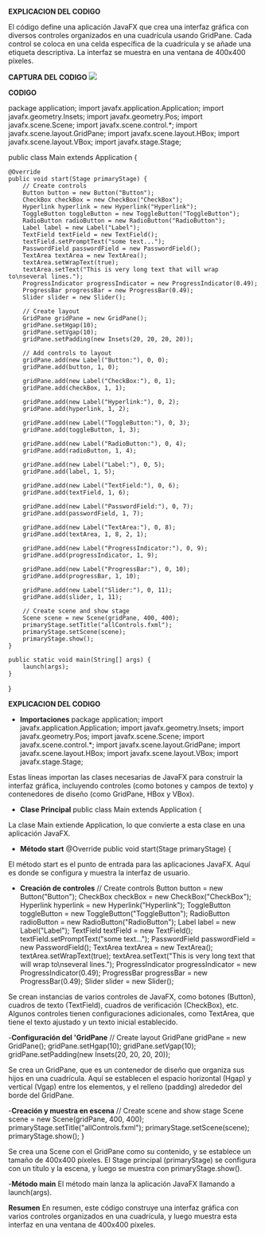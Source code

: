 **EXPLICACION DEL CODIGO**

El código define una aplicación JavaFX que crea una interfaz gráfica con diversos controles organizados en una cuadrícula usando GridPane. Cada control se coloca en una celda específica de la cuadrícula y se añade una etiqueta descriptiva. La interfaz se muestra en una ventana de 400x400 píxeles.


**CAPTURA DEL CODIGO**
![](https://i.ibb.co/t8hm31s/PROG.png)

**CODIGO**

package application;
import javafx.application.Application;
import javafx.geometry.Insets;
import javafx.geometry.Pos;
import javafx.scene.Scene;
import javafx.scene.control.*;
import javafx.scene.layout.GridPane;
import javafx.scene.layout.HBox;
import javafx.scene.layout.VBox;
import javafx.stage.Stage;

public class Main extends Application {

    @Override
    public void start(Stage primaryStage) {
        // Create controls
        Button button = new Button("Button");
        CheckBox checkBox = new CheckBox("CheckBox");
        Hyperlink hyperlink = new Hyperlink("Hyperlink");
        ToggleButton toggleButton = new ToggleButton("ToggleButton");
        RadioButton radioButton = new RadioButton("RadioButton");
        Label label = new Label("Label");
        TextField textField = new TextField();
        textField.setPromptText("some text...");
        PasswordField passwordField = new PasswordField();
        TextArea textArea = new TextArea();
        textArea.setWrapText(true);
        textArea.setText("This is very long text that will wrap to\nseveral lines.");
        ProgressIndicator progressIndicator = new ProgressIndicator(0.49);
        ProgressBar progressBar = new ProgressBar(0.49);
        Slider slider = new Slider();

        // Create layout
        GridPane gridPane = new GridPane();
        gridPane.setHgap(10);
        gridPane.setVgap(10);
        gridPane.setPadding(new Insets(20, 20, 20, 20));

        // Add controls to layout
        gridPane.add(new Label("Button:"), 0, 0);
        gridPane.add(button, 1, 0);

        gridPane.add(new Label("CheckBox:"), 0, 1);
        gridPane.add(checkBox, 1, 1);

        gridPane.add(new Label("Hyperlink:"), 0, 2);
        gridPane.add(hyperlink, 1, 2);

        gridPane.add(new Label("ToggleButton:"), 0, 3);
        gridPane.add(toggleButton, 1, 3);

        gridPane.add(new Label("RadioButton:"), 0, 4);
        gridPane.add(radioButton, 1, 4);

        gridPane.add(new Label("Label:"), 0, 5);
        gridPane.add(label, 1, 5);

        gridPane.add(new Label("TextField:"), 0, 6);
        gridPane.add(textField, 1, 6);

        gridPane.add(new Label("PasswordField:"), 0, 7);
        gridPane.add(passwordField, 1, 7);

        gridPane.add(new Label("TextArea:"), 0, 8);
        gridPane.add(textArea, 1, 8, 2, 1);

        gridPane.add(new Label("ProgressIndicator:"), 0, 9);
        gridPane.add(progressIndicator, 1, 9);

        gridPane.add(new Label("ProgressBar:"), 0, 10);
        gridPane.add(progressBar, 1, 10);

        gridPane.add(new Label("Slider:"), 0, 11);
        gridPane.add(slider, 1, 11);

        // Create scene and show stage
        Scene scene = new Scene(gridPane, 400, 400);
        primaryStage.setTitle("allControls.fxml");
        primaryStage.setScene(scene);
        primaryStage.show();
    }

    public static void main(String[] args) {
        launch(args);
    }
}


**EXPLICACION DEL CODIGO**

- **Importaciones**
package application;
import javafx.application.Application;
import javafx.geometry.Insets;
import javafx.geometry.Pos;
import javafx.scene.Scene;
import javafx.scene.control.*;
import javafx.scene.layout.GridPane;
import javafx.scene.layout.HBox;
import javafx.scene.layout.VBox;
import javafx.stage.Stage;

Estas líneas importan las clases necesarias de JavaFX para construir la interfaz gráfica, incluyendo controles (como botones y campos de texto) y contenedores de diseño (como GridPane, HBox y VBox).


- **Clase Principal**
public class Main extends Application {

La clase Main extiende Application, lo que convierte a esta clase en una aplicación JavaFX.


- **Método start**
    @Override
    public void start(Stage primaryStage) {

El método start es el punto de entrada para las aplicaciones JavaFX. Aquí es donde se configura y muestra la interfaz de usuario.


- **Creación de controles**
        // Create controls
        Button button = new Button("Button");
        CheckBox checkBox = new CheckBox("CheckBox");
        Hyperlink hyperlink = new Hyperlink("Hyperlink");
        ToggleButton toggleButton = new ToggleButton("ToggleButton");
        RadioButton radioButton = new RadioButton("RadioButton");
        Label label = new Label("Label");
        TextField textField = new TextField();
        textField.setPromptText("some text...");
        PasswordField passwordField = new PasswordField();
        TextArea textArea = new TextArea();
        textArea.setWrapText(true);
        textArea.setText("This is very long text that will wrap to\nseveral lines.");
        ProgressIndicator progressIndicator = new ProgressIndicator(0.49);
        ProgressBar progressBar = new ProgressBar(0.49);
        Slider slider = new Slider();


Se crean instancias de varios controles de JavaFX, como botones (Button), cuadros de texto (TextField), cuadros de verificación (CheckBox), etc. Algunos controles tienen configuraciones adicionales, como TextArea, que tiene el texto ajustado y un texto inicial establecido.


-**Configuración del 'GridPane**
        // Create layout
        GridPane gridPane = new GridPane();
        gridPane.setHgap(10);
        gridPane.setVgap(10);
        gridPane.setPadding(new Insets(20, 20, 20, 20));


Se crea un GridPane, que es un contenedor de diseño que organiza sus hijos en una cuadrícula. Aquí se establecen el espacio horizontal (Hgap) y vertical (Vgap) entre los elementos, y el relleno (padding) alrededor del borde del GridPane.


-**Creación y muestra en escena**
        // Create scene and show stage
        Scene scene = new Scene(gridPane, 400, 400);
        primaryStage.setTitle("allControls.fxml");
        primaryStage.setScene(scene);
        primaryStage.show();
    }

Se crea una Scene con el GridPane como su contenido, y se establece un tamaño de 400x400 píxeles. El Stage principal (primaryStage) se configura con un título y la escena, y luego se muestra con primaryStage.show().



-**Método main**
El método main lanza la aplicación JavaFX llamando a launch(args).


**Resumen**
En resumen, este código construye una interfaz gráfica con varios controles organizados en una cuadrícula, y luego muestra esta interfaz en una ventana de 400x400 píxeles.

